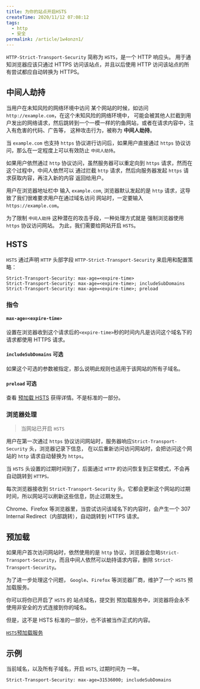 ```yaml
---
title: 为你的站点开启HSTS
createTime: 2020/11/12 07:08:12
tags:
  - http
  - 安全
permalink: /article/1w4onzn1/
---
```


`HTTP-Strict-Transport-Security` 简称为 `HSTS`，是一个 HTTP 响应头。
用于通知浏览器应该只通过 HTTPS 访问该站点，并且以后使用 HTTP 访问该站点的所有尝试都应自动转换为 HTTPS。

<!-- more -->

## 中间人劫持

当用户在未知风险的网络环境中访问 某个网站的时候，如访问 `http://example.com`，在这个未知风险的网络环境中，
可能会被其他人拦截到用户发出的网络请求，然后跳转到一个一模一样的钓鱼网站，或者在请求内容中，注入有危害的代码、广告等，
这种攻击行为，被称为 **中间人劫持**。

当 `example.com` 也支持 `https` 协议进行访问后，如果用户直接通过 `https` 协议访问，那么在一定程度上可以有效防止
`中间人劫持`。

如果用户依然通过 `http` 协议访问，虽然服务器可以重定向到 `https` 请求，然而在这个过程中，中间人依然可以
通过拦截 `http` 请求，然后向服务器发起 `https` 请求获取内容，再注入新的内容 返回给用户。

用户在浏览器地址栏中 输入 `example.com`, 浏览器默认发起的是 `http` 请求，这导致了我们很难要求用户在通过域名访问
网站时，一定要输入 `https://example.com`。

为了限制 `中间人劫持` 这种潜在的攻击手段，一种处理方式就是 强制浏览器使用 `https` 协议访问网站。
为此，我们需要给网站开启 `HSTS`。

## HSTS

`HSTS` 通过声明 `HTTP` 头部字段 `HTTP-Strict-Transport-Security` 来启用和配置策略：

```
Strict-Transport-Security: max-age=<expire-time>
Strict-Transport-Security: max-age=<expire-time>; includeSubDomains
Strict-Transport-Security: max-age=<expire-time>; preload
```

### 指令

#### `max-age=<expire-time>`

设置在浏览器收到这个请求后的`<expire-time>`秒的时间内凡是访问这个域名下的请求都使用 HTTPS 请求。

#### `includeSubDomains` <Badge>可选</Badge>

如果这个可选的参数被指定，那么说明此规则也适用于该网站的所有子域名。

#### `preload` <Badge>可选</Badge>

查看 [预加载 HSTS](https://www.chromium.org/hsts/) 获得详情。不是标准的一部分。

### 浏览器处理

> 当网站已开启 `HSTS`

用户在第一次通过 `https` 协议访问网站时，服务器响应`Strict-Transport-Security` 头，浏览器记录下信息，
在以后重新访问访问网站时，会把访问这个网站的 `http` 请求自动替换为 `https`。

当 `HSTS` 头设置的过期时间到了，后面通过 `HTTP` 的访问恢复到正常模式，不会再自动跳转到 `HTTPS。`

每次浏览器接收到 `Strict-Transport-Security` 头，它都会更新这个网站的过期时间，所以网站可以刷新这些信息，防止过期发生。

Chrome、Firefox 等浏览器里，当尝试访问该域名下的内容时，会产生一个 307 Internal Redirect（内部跳转），自动跳转到 HTTPS 请求。

## 预加载

如果用户首次访问网站时，依然使用的是 `http` 协议，浏览器会忽略`Strict-Transport-Security`，而且中间人依然可以劫持请求内容，删除 `Strict-Transport-Security`。

为了进一步处理这个问题， `Google`、`Firefox` 等浏览器厂商，维护了一个 `HSTS` 预加载服务。

你可以将你已开启了 `HSTS` 的 站点域名，提交到 预加载服务中，浏览器将会永不使用非安全的方式连接到你的域名。

但是，这不是 HSTS 标准的一部分，也不该被当作正式的内容。

[`HSTS`预加载服务](https://hstspreload.org/)

## 示例

当前域名，以及所有子域名，开启 `HSTS`, 过期时间为 一年。

```
Strict-Transport-Security: max-age=31536000; includeSubDomains
```
